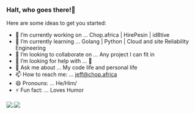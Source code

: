### Halt, who goes there!👋



Here are some ideas to get you started:

- 🔭 I’m currently working on ... Chop.africa | HirePesin | id8tive 
- 🌱 I’m currently learning ... Golang | Python | Cloud and site Reliability Engineering
- 👯 I’m looking to collaborate on ... Any project I can fit in
- 🤔 I’m looking for help with ... 🤔
- 💬 Ask me about ... My code life and personal life
- 📫 How to reach me: ... jeff@chop.africa
- 😄 Pronouns: ... He/Him/
- ⚡ Fun fact: ... Loves Humor
<!--
![GitHub stats](https://github-readme-stats.vercel.app/api?username=onshimiye&show_icons=true&theme=solarized-dark&count_private=true)
-->

<!--
![Top Langs](https://github-readme-stats.vercel.app/api/top-langs/?username=onshimiye&layout=compact&hide=ruby&langs_count=7)
-->

<a href="https://github.com/anuraghazra/github-readme-stats">
  <img align="center" src="https://github-readme-stats.vercel.app/api?username=trojan0x&show_icons=true&theme=solarized-dark&count_private=true&hide=stars" />
</a>
<a href="https://github.com/anuraghazra/github-readme-stats">
  <img align="center" src="https://github-readme-stats.vercel.app/api/top-langs/?username=trojan0x&layout=compact&hide=ruby&langs_count=7&theme=solarized-dark" />
</a>
